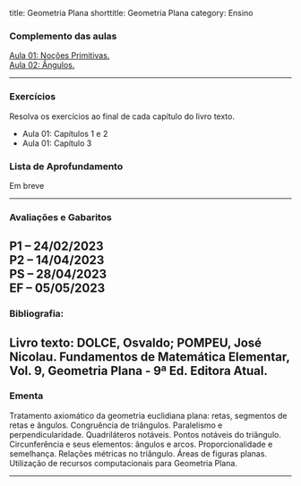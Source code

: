 title: Geometria Plana
shorttitle: Geometria Plana
category: Ensino


### Complemento das aulas
[Aula 01: Noções Primitivas.]({static}/arquivos/GP:Aula_01.pdf)  
[Aula 02: Ângulos.]({static}/arquivos/GP:Aula_02.pdf)  

---
### Exercícios

Resolva os exercícios ao final de cada capítulo do livro texto.  

 - Aula 01: Capítulos 1 e 2  
 - Aula 01: Capítulo 3
### Lista de Aprofundamento
Em breve  


---
### Avaliações e Gabaritos
P1 – 24/02/2023  
P2 – 14/04/2023  
PS – 28/04/2023  
EF – 05/05/2023
---
### Bibliografia:
Livro texto: DOLCE, Osvaldo; POMPEU, José Nicolau. Fundamentos de Matemática Elementar, Vol. 9,
Geometria Plana - 9ª Ed. Editora Atual. 
---
### Ementa

Tratamento axiomático da geometria euclidiana plana: retas, segmentos de retas e ângulos.
Congruência de triângulos. Paralelismo e perpendicularidade. Quadriláteros notáveis. Pontos notáveis
do triângulo. Circunferência e seus elementos: ângulos e arcos. Proporcionalidade e semelhança.
Relações métricas no triângulo. Áreas de figuras planas. Utilização de recursos computacionais para
Geometria Plana.

---


